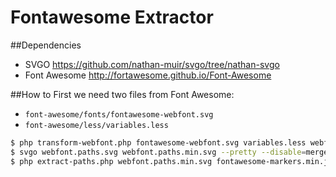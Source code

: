 Fontawesome Extractor
=====================

##Dependencies
* SVGO https://github.com/nathan-muir/svgo/tree/nathan-svgo
* Font Awesome http://fortawesome.github.io/Font-Awesome

##How to
First we need two files from Font Awesome:
* `font-awesome/fonts/fontawesome-webfont.svg`
* `font-awesome/less/variables.less`

```bash
$ php transform-webfont.php fontawesome-webfont.svg variables.less webfont.paths.svg
$ svgo webfont.paths.svg webfont.paths.min.svg --pretty --disable=mergePaths --disable=cleanupIDs
$ php extract-paths.php webfont.paths.min.svg fontawesome-markers.min.js
```
